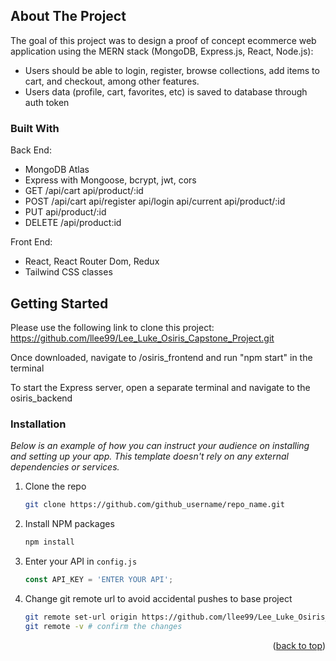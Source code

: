 ## About The Project

The goal of this project was to design a proof of concept ecommerce web application using the MERN stack (MongoDB, Express.js, React, Node.js):

* Users should be able to login, register, browse collections, add items to cart, and checkout, among other features.
* Users data (profile, cart, favorites, etc) is saved to database through auth token

### Built With
Back End:
* MongoDB Atlas
* Express with Mongoose, bcrypt, jwt, cors
* GET /api/cart api/product/:id
* POST /api/cart api/register api/login api/current api/product/:id 
* PUT api/product/:id
* DELETE /api/product:id

Front End:
* React, React Router Dom, Redux
* Tailwind CSS classes


## Getting Started

Please use the following link to clone this project: https://github.com/llee99/Lee_Luke_Osiris_Capstone_Project.git

Once downloaded, navigate to /osiris_frontend and run "npm start" in the terminal

To start the Express server, open a separate terminal and navigate to the osiris_backend 

### Installation

_Below is an example of how you can instruct your audience on installing and setting up your app. This template doesn't rely on any external dependencies or services._

1. Clone the repo
   ```sh
   git clone https://github.com/github_username/repo_name.git
   ```
2. Install NPM packages
   ```sh
   npm install 
   ```
3. Enter your API in `config.js`
   ```js
   const API_KEY = 'ENTER YOUR API';
   ```
4. Change git remote url to avoid accidental pushes to base project
   ```sh
   git remote set-url origin https://github.com/llee99/Lee_Luke_Osiris_Capstone_Project.git
   git remote -v # confirm the changes
   ```

<p align="right">(<a href="#readme-top">back to top</a>)</p>
